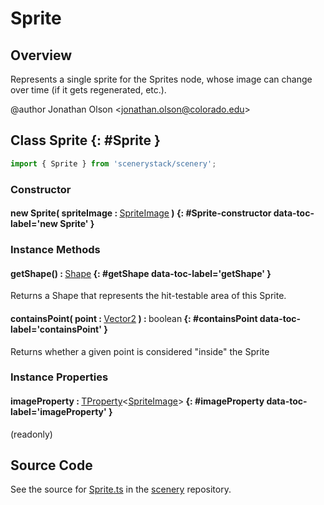 # Sprite

## Overview

Represents a single sprite for the Sprites node, whose image can change over time (if it gets regenerated, etc.).

@author Jonathan Olson &lt;jonathan.olson@colorado.edu&gt;

## Class Sprite {: #Sprite }


```js
import { Sprite } from 'scenerystack/scenery';
```
### Constructor

#### new Sprite( spriteImage : <span style="font-weight: 400;">[SpriteImage](../scenery/SpriteImage.md)</span> ) {: #Sprite-constructor data-toc-label='new Sprite' }

### Instance Methods

#### getShape() : <span style="font-weight: 400;">[Shape](../kite/Shape.md)</span> {: #getShape data-toc-label='getShape' }

Returns a Shape that represents the hit-testable area of this Sprite.

#### containsPoint( point : <span style="font-weight: 400;">[Vector2](../dot/Vector2.md)</span> ) : <span style="font-weight: 400;"><span style="color: hsla(calc(var(--md-hue) + 180deg),80%,40%,1);">boolean</span></span> {: #containsPoint data-toc-label='containsPoint' }

Returns whether a given point is considered "inside" the Sprite

### Instance Properties

#### imageProperty : <span style="font-weight: 400;">[TProperty](../axon/TProperty.md)&lt;[SpriteImage](../scenery/SpriteImage.md)&gt;</span> {: #imageProperty data-toc-label='imageProperty' }

(readonly)



## Source Code

See the source for [Sprite.ts](https://github.com/phetsims/scenery/blob/main/js/util/Sprite.ts) in the [scenery](https://github.com/phetsims/scenery) repository.
